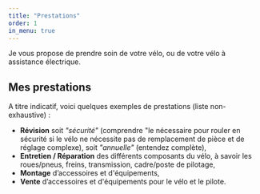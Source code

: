 ```yaml
---
title: "Prestations"
order: 1
in_menu: true
---
```

Je vous propose de prendre soin de votre vélo, ou de votre vélo à assistance électrique.

## Mes prestations

A titre indicatif, voici quelques exemples de prestations (liste non-exhaustive) :

- **Révision** soit _"sécurité"_ (comprendre "le nécessaire pour rouler en sécurité si le vélo ne nécessite pas de remplacement de pièce et de réglage complexe), soit _"annuelle"_ (entendez complète),
- **Entretien / Réparation** des différents composants du vélo, à savoir les roues/pneus, freins, transmission, cadre/poste de pilotage,
- **Montage** d’accessoires et d'équipements,
- **Vente** d’accessoires et d'équipements pour le vélo et le pilote. 